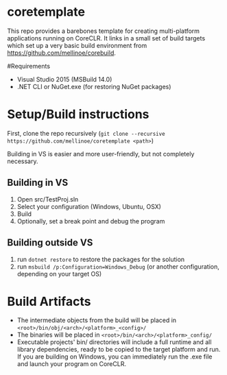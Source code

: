 # coretemplate

This repo provides a barebones template for creating multi-platform applications running on CoreCLR. It links in a small set of build targets which set up a very basic build environment from https://github.com/mellinoe/corebuild.

#Requirements
* Visual Studio 2015 (MSBuild 14.0)
* .NET CLI or NuGet.exe (for restoring NuGet packages)

# Setup/Build instructions
First, clone the repo recursively (`git clone --recursive https://github.com/mellinoe/coretemplate <path>`)

Building in VS is easier and more user-friendly, but not completely necessary.

## Building in VS
1. Open src/TestProj.sln
2. Select your configuration (Windows, Ubuntu, OSX)
3. Build
4. Optionally, set a break point and debug the program

## Building outside VS
1. run `dotnet restore` to restore the packages for the solution
2. run `msbuild /p:Configuration=Windows_Debug` (or another configuration, depending on your target OS)

# Build Artifacts
* The intermediate objects from the build will be placed in ````<root>/bin/obj/<arch>/<platform>_<config>/````
* The binaries will be placed in ````<root>/bin/<arch>/<platform>_config/````
* Executable projects' bin/ directories will include a full runtime and all library dependencies, ready to be copied to the target platform and run. If you are building on Windows, you can immediately run the <project>.exe file and launch your program on CoreCLR.
